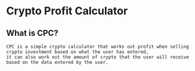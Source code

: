 # Crypto Profit Calculator

## What is CPC?
    CPC is a simple crypto calculator that works out profit when selling crypto investment based on what the user has entered,
    it can also work out the amount of crypto that the user will receive based on the data entered by the user.



